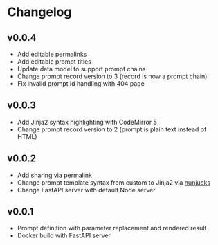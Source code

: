 # Changelog

## v0.0.4

* Add editable permalinks
* Add editable prompt titles
* Update data model to support prompt chains
* Change prompt record version to 3 (record is now a prompt chain)
* Fix invalid prompt id handling with 404 page

## v0.0.3

* Add Jinja2 syntax highlighting with CodeMirror 5
* Change prompt record version to 2 (prompt is plain text instead of HTML)

## v0.0.2

* Add sharing via permalink
* Change prompt template syntax from custom to Jinja2 via [nunjucks](https://mozilla.github.io/nunjucks/)
* Change FastAPI server with default Node server

## v0.0.1

* Prompt definition with parameter replacement and rendered result
* Docker build with FastAPI server